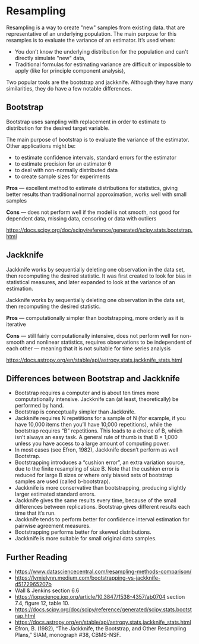 # Resampling 

Resampling is a way to create "new" samples from existing data. that are representative of an underlying population. The main purpose for this resamples is to evaluate the variance of an estimator. It’s used when:

* You don’t know the underlying distribution for the population and can't directly simulate "new" data,
* Traditional formulas for estimating variance are difficult or impossible to apply (like for principle component analysis),


Two popular tools are the bootstrap and jackknife. Although they have many similarities, they do have a few notable differences.

## Bootstrap

Bootstrap uses sampling with replacement in order to estimate to distribution for the desired target variable.

The main purpose of bootstrap is to evaluate the variance of the estimator. Other applications might be:
* to estimate confidence intervals, standard errors for the estimator
* to estimate precision for an estimator θ
* to deal with non-normally distributed data
* to create sample sizes for experiments

**Pros** — excellent method to estimate distributions for statistics, giving better results than traditional normal approximation, works well with small samples

**Cons** — does not perform well if the model is not smooth, not good for dependent data, missing data, censoring or data with outliers

https://docs.scipy.org/doc/scipy/reference/generated/scipy.stats.bootstrap.html

## Jackknife

Jackknife works by sequentially deleting one observation in the data set, then recomputing the desired statistic. It was first created to look for bias in statistical measures, and later expanded to look at the variance of an estimation.

Jackknife works by sequentially deleting one observation in the data set, then recomputing the desired statistic.

**Pros** — computationally simpler than bootstrapping, more orderly as it is iterative

**Cons** — still fairly computationally intensive, does not perform well for non-smooth and nonlinear statistics, requires observations to be independent of each other — meaning that it is not suitable for time series analysis

https://docs.astropy.org/en/stable/api/astropy.stats.jackknife_stats.html

## Differences between Bootstrap and Jackknife

* Bootstrap requires a computer and is about ten times more computationally intensive. Jackknife can (at least, theoretically) be performed by hand.
* Bootstrap is conceptually simpler than Jackknife. 
* Jackknife requires N repetitions for a sample of N (for example, if you have 10,000 items then you’ll have 10,000 repetitions), while the bootstrap requires “B” repetitions. This leads to a choice of B, which isn’t always an easy task. A general rule of thumb is that B = 1,000 unless you have access to a large amount of computing power.
* In most cases (see Efron, 1982), Jackknife doesn’t perform as well Bootstrap.
* Bootstrapping introduces a “cushion error”, an extra variation source, due to the finite resampling of size B. Note that the cushion error is reduced for large B sizes or where only biased sets of bootstrap samples are used (called b-bootstrap).
* Jackknife is more conservative than bootstrapping, producing slightly larger estimated standard errors.
* Jackknife gives the same results every time, because of the small differences between replications. Bootstrap gives different results each time that it’s run.
* Jackknife tends to perform better for confidence interval estimation for pairwise agreement measures.
* Bootstrapping performs better for skewed distributions.
* Jackknife is more suitable for small original data samples.

## Further Reading

* https://www.datasciencecentral.com/resampling-methods-comparison/
* https://lymielynn.medium.com/bootstrapping-vs-jackknife-d5172965207b
* Wall & Jenkins section 6.6
* https://iopscience.iop.org/article/10.3847/1538-4357/ab0704 section 7.4, figure 12, table 10.
* https://docs.scipy.org/doc/scipy/reference/generated/scipy.stats.bootstrap.html
* https://docs.astropy.org/en/stable/api/astropy.stats.jackknife_stats.html
* Efron, B. (1982), “The Jackknife, the Bootstrap, and Other Resampling Plans,” SIAM, monograph #38, CBMS-NSF.
